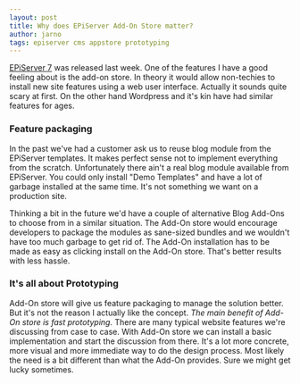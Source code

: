 ```yaml
---
layout: post
title: Why does EPiServer Add-On Store matter?
author: jarno
tags: episerver cms appstore prototyping
---
```

[EPiServer 7](http://www.episerver.com) was released last week. One of the features I have a good feeling about is the add-on store. In theory it would allow non-techies to install new site features using a web user interface. Actually it sounds quite scary at first. On the other hand Wordpress and it's kin have had similar features for ages.

### Feature packaging ###
In the past we've had a customer ask us to reuse blog module from the EPiServer templates. It makes perfect sense not to implement everything from the scratch. Unfortunately there ain't a real blog module available from EPiServer. You could only install "Demo Templates" and have a lot of garbage installed at the same time. It's not something we want on a production site. 

Thinking a bit in the future we'd have a couple of alternative Blog Add-Ons to choose from in a similar situation. The Add-On store would encourage developers to package the modules as sane-sized bundles and we wouldn't have too much garbage to get rid of. The Add-On installation has to be made as easy as clicking install on the Add-On store. That's better results with less hassle.

### It's all about Prototyping ###
Add-On store will give us feature packaging to manage the solution better. But it's not the reason I actually like the concept. *The main benefit of Add-On store is fast prototyping.* There are many typical website features we're discussing from case to case. With Add-On store we can install a basic implementation and start the discussion from there. It's a lot more concrete, more visual and more immediate way to do the design process. Most likely the need is a bit different than what the Add-On provides. Sure we might get lucky sometimes.
